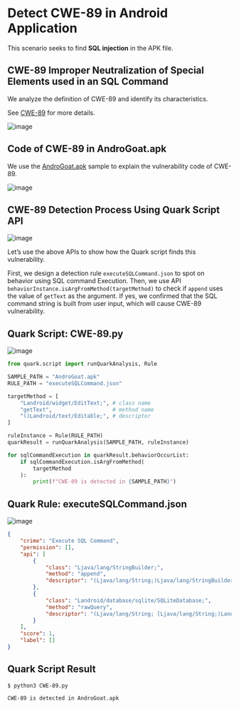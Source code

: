 # Detect CWE-89 in Android Application

This scenario seeks to find **SQL injection** in the APK file.

## CWE-89 Improper Neutralization of Special Elements used in an SQL Command

We analyze the definition of CWE-89 and identify its characteristics.

See [CWE-89](https://cwe.mitre.org/data/definitions/89.html) for more details.

![image](https://imgur.com/Yx9vIS2.jpg)

## Code of CWE-89 in AndroGoat.apk

We use the [AndroGoat.apk](https://github.com/satishpatnayak/AndroGoat) sample to explain the vulnerability code of CWE-89.

![image](https://imgur.com/QWvu8te.jpg)

## CWE-89 Detection Process Using Quark Script API

![image](https://imgur.com/gvPBB3v.jpg)

Let’s use the above APIs to show how the Quark script finds this vulnerability.

First, we design a detection rule `executeSQLCommand.json` to spot on behavior using SQL command Execution. Then, we use API `behaviorInstance.isArgFromMethod(targetMethod)` to check if `append` uses the value of `getText` as the argument. If yes, we confirmed that the SQL command string is built from user input, which will cause CWE-89 vulnerability.

## Quark Script: CWE-89.py

![image](https://imgur.com/B6Mfp2L.jpg)

```python
from quark.script import runQuarkAnalysis, Rule

SAMPLE_PATH = "AndroGoat.apk"
RULE_PATH = "executeSQLCommand.json"

targetMethod = [
    "Landroid/widget/EditText;", # class name
    "getText",                   # method name
    "()Landroid/text/Editable;", # descriptor
]

ruleInstance = Rule(RULE_PATH)
quarkResult = runQuarkAnalysis(SAMPLE_PATH, ruleInstance)

for sqlCommandExecution in quarkResult.behaviorOccurList:
    if sqlCommandExecution.isArgFromMethod(
        targetMethod
    ):
        print(f"CWE-89 is detected in {SAMPLE_PATH}")
```

## Quark Rule: executeSQLCommand.json

![image](https://imgur.com/aYnt5oq.jpg)

```json
{
    "crime": "Execute SQL Command",
    "permission": [],
    "api": [
        {
            "class": "Ljava/lang/StringBuilder;",
            "method": "append",
            "descriptor": "(Ljava/lang/String;)Ljava/lang/StringBuilder;"
        },
        {
            "class": "Landroid/database/sqlite/SQLiteDatabase;",
            "method": "rawQuery",
            "descriptor": "(Ljava/lang/String; [Ljava/lang/String;)Landroid/database/Cursor;"
        }
    ],
    "score": 1,
    "label": []
}
```

## Quark Script Result

```TEXT
$ python3 CWE-89.py

CWE-89 is detected in AndroGoat.apk
```
